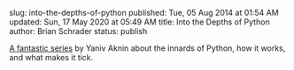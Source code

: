 slug: into-the-depths-of-python
published: Tue, 05 Aug 2014 at 01:54 AM
updated: Sun, 17 May 2020 at 05:49 AM
title: Into the Depths of Python
author: Brian Schrader
status: publish

[A fantastic series][python] by Yaniv Aknin about the innards of Python, how it works, and what makes it tick.

[python]:http://tech.blog.aknin.name/category/my-projects/pythons-innards/

